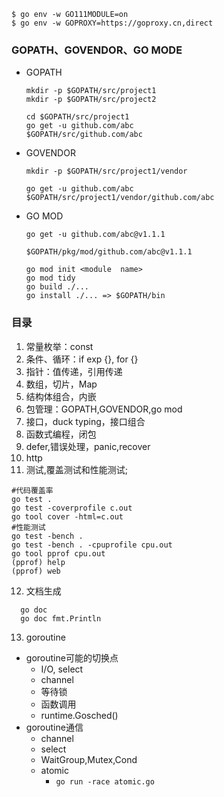 ```shell
$ go env -w GO111MODULE=on
$ go env -w GOPROXY=https://goproxy.cn,direct
```
### GOPATH、GOVENDOR、GO MODE
- GOPATH
  ```shell
  mkdir -p $GOPATH/src/project1
  mkdir -p $GOPATH/src/project2
  
  cd $GOPATH/src/project1
  go get -u github.com/abc
  $GOPATH/src/github.com/abc
  ```
- GOVENDOR
  ```shell
  mkdir -p $GOPATH/src/project1/vendor
    
  go get -u github.com/abc
  $GOPATH/src/project1/vendor/github.com/abc
  ```
- GO MOD
  ```shell
  go get -u github.com/abc@v1.1.1
  
  $GOPATH/pkg/mod/github.com/abc@v1.1.1
  
  go mod init <module  name>
  go mod tidy
  go build ./...
  go install ./... => $GOPATH/bin
  ```
### 目录
1. 常量枚举：const
2. 条件、循环：if exp {}, for {}
3. 指针：值传递，引用传递
4. 数组，切片，Map
5. 结构体组合，内嵌
6. 包管理：GOPATH,GOVENDOR,go mod
7. 接口，duck typing，接口组合
8. 函数式编程，闭包
9. defer,错误处理，panic,recover
10. http
11. 测试,覆盖测试和性能测试; 
```shell 
#代码覆盖率
go test .
go test -coverprofile c.out 
go tool cover -html=c.out
#性能测试
go test -bench .
go test -bench . -cpuprofile cpu.out
go tool pprof cpu.out
(pprof) help
(pprof) web
```
12. 文档生成
```sheel
  go doc
  go doc fmt.Println
```
13. goroutine
  - goroutine可能的切换点
    - I/O, select
    - channel
    - 等待锁
    - 函数调用
    - runtime.Gosched()
  - goroutine通信
    - channel
    - select
    - WaitGroup,Mutex,Cond
    - atomic
      - ```go run -race atomic.go ```